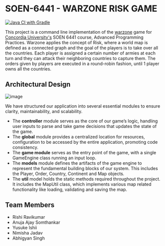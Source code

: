 # SOEN-6441 - WARZONE RISK GAME

[![Java CI with Gradle](https://github.com/RRK1000/SOEN-6441/actions/workflows/gradle-ci.yml/badge.svg?branch=main)](https://github.com/RRK1000/SOEN-6441/actions/workflows/gradle-ci.yml)

This project is a command line implementation of the [warzone](https://www.warzone.com/) game for [Concordia University's](https://www.concordia.ca/) SOEN 6441 course, Advanced Programming Practices.
Warzone applies the concept of Risk, where a world map is defined as a connected graph and the goal of the players is to take over all the countries. Each player is assigned a certain number of armies at each turn and they can attack their neighboring countries to capture them. The orders given by players are executed in a round-robin fashion, until 1 player owns all the countries. 


## Architectural Design 

![image](https://github.com/RRK1000/SOEN-6441/assets/38955457/0d6c3b1d-c2df-4603-9926-2314d2164f6d)

We have structured our application into several essential modules to ensure clarity, maintainability, and scalability.
- The **controller** module serves as the core of our game’s logic, handling user inputs to parse and take game decisions that updates the state of the game.
- The **global**  module provides a centralized location for resources, configuration  to be accessed by the entire application, promoting code consistency.
- The **game module** serves as the entry point of the game, with a single GameEngine class running an input loop.
- The  **models** module defines the artifacts of the game engine to represent the fundamental building blocks of our system. This includes the Player, Order, Country, Continent and Map objects.
- The **util** model holds the static methods required throughout the project. It includes the MapUtil class, which implements various map related functionality like loading, validating and saving the map.

## Team Members

- Rishi Ravikumar
- Anuja Ajay Somthankar
- Yusuke Ishii
- Nimisha Jadav
- Abhigyan Singh
  
